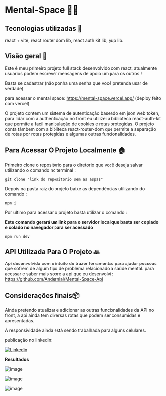 # Mental-Space 🧠​🌌​

## Tecnologias utilizadas 👾​

react + vite, react router dom lib, react auth kit lib, yup lib.

## Visão geral ​🧠​
Este é meu primeiro projeto full stack desenvolvido com react, atualmente usuarios podem escrever mensagens de apoio um para os outros !

Basta se cadastrar (não ponha uma senha que você pretenda usar de verdade)

para acessar o mental space: https://mental-space.vercel.app/ (deploy feito com vercel)

O projeto contem um sistema de autenticação baseado em json web token, para lidar com a authenticação no front eu utilizei a biblioteca react-auth-kit que permite a facil manipulação de cookies e rotas protegidas. O projeto conta támbem com a bibliteca react-router-dom que permite a separação de rotas por rotas protegidas e algumas outras funcionalidades.

## Para Acessar O Projeto Localmente 🏠​

Primeiro clone o repositorio para o diretorio que você deseja salvar utilizando o comando no terminal :
```
git clone "link do repositorio sem as aspas"
```

Depois na pasta raiz do projeto baixe as dependências utilizando do comando : 
```
npm i 
```

Por ultimo para acessar o projeto basta utilizar o comando :

**Este comando gerará um link para o servidor local que basta ser copiado e colado no navegador para ser acessado**
```
npm run dev
```

## API Utilizada Para O Projeto 🔙​
Api desenvolvida com o intuito de trazer ferramentas para ajudar pessoas que sofrem de algum tipo de problema relacionado a saúde mental.
para acessar e saber mais sobre a api que eu desenvolvi : https://github.com/Andernial/Mental-Space-Api

## Considerações finais📦
Ainda pretendo atualizar e adicionar as outras funcionalidades da API no front, a api ainda tem diversas rotas que podem ser consumidas e apresentadas.

A responsividade ainda está sendo trabalhada para alguns celulares.

publicação no linkedin:

 [![Linkedin](https://img.shields.io/badge/LinkedIn-0077B5?style=for-the-badge&logo=linkedin&logoColor=white)](https://www.linkedin.com/posts/anderson-carlos-dev_javascript-fullstack-react-activity-7182086984461414400-xshF?utm_source=share&utm_medium=member_desktop)


**Resultados**

![image](https://github.com/Andernial/Mental-Space-Front/assets/139987597/c30c16ef-939d-4dee-bdcf-febe7070cec0)

![image](https://github.com/Andernial/Mental-Space-Front/assets/139987597/b084840d-ba89-47dd-9b70-f46789405218)

![image](https://github.com/Andernial/Mental-Space-Front/assets/139987597/b6e08ac1-1d8b-4354-97c3-a585ccd7f2ea)





